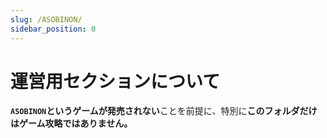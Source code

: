 ```yaml
---
slug: /ASOBINON/
sidebar_position: 0
---
```


# 運営用セクションについて

**`ASOBINON`というゲームが発売されない**ことを前提に、特別に**このフォルダだけはゲーム攻略ではありません。**
